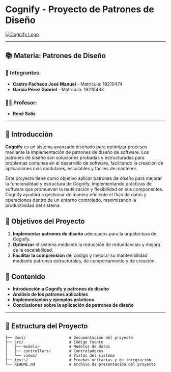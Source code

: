 # Cognify - Proyecto de Patrones de Diseño

[![Cognify Logo](https://via.placeholder.com/800x200.png?text=Cognify+Project)](https://github.com)

---

## 📚 Materia: Patrones de Diseño

### 👥 Integrantes:
- **Castro Pacheco José Manuel** - Matrícula: 19210474
- **García Pérez Gabriel** - Matrícula: 19210493

### 🧑‍🏫 Profesor:
- **René Solís**

---

## 📄 Introducción

**Cognify** es un sistema avanzado diseñado para optimizar procesos mediante la implementación de patrones de diseño de software. Los patrones de diseño son soluciones probadas y estructuradas para problemas comunes en el desarrollo de software, facilitando la creación de aplicaciones más modulares, escalables y fáciles de mantener.

Este proyecto tiene como objetivo aplicar patrones de diseño para mejorar la funcionalidad y estructura de Cognify, implementando prácticas de software que promuevan la reutilización y flexibilidad en sus componentes. Cognify ayudará a gestionar de manera eficiente el flujo de datos y operaciones dentro de un entorno controlado, maximizando la productividad del sistema.

## 🚀 Objetivos del Proyecto

1. **Implementar patrones de diseño** adecuados para la arquitectura de Cognify.
2. **Optimizar** el sistema mediante la reducción de redundancias y mejora de la escalabilidad.
3. **Facilitar la comprensión** del código y mejorar su mantenibilidad mediante patrones estructurales, de comportamiento y de creación.

## 📑 Contenido

- **Introducción a Cognify y patrones de diseño**
- **Análisis de los patrones aplicables**
- **Implementación y ejemplos prácticos**
- **Conclusiones sobre la aplicación de patrones de diseño**

---

## 📂 Estructura del Proyecto

```plaintext
├── docs/                   # Documentación del proyecto
├── src/                    # Código fuente
│   ├── models/             # Modelos de datos
│   ├── controllers/        # Controladores
│   └── views/              # Vistas del sistema
├── tests/                  # Pruebas unitarias y de integración
└── README.md               # Archivo de presentación del proyecto
